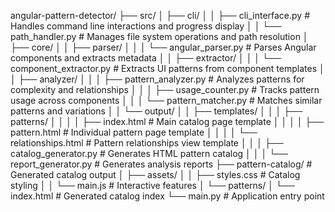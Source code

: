 angular-pattern-detector/
├── src/
│   ├── cli/
│   │   ├── cli_interface.py        # Handles command line interactions and progress display
│   │   └── path_handler.py         # Manages file system operations and path resolution
│   ├── core/
│   │   ├── parser/
│   │   │   └── angular_parser.py   # Parses Angular components and extracts metadata
│   │   ├── extractor/
│   │   │   └── component_extractor.py  # Extracts UI patterns from component templates
│   │   ├── analyzer/
│   │   │   ├── pattern_analyzer.py     # Analyzes patterns for complexity and relationships
│   │   │   ├── usage_counter.py        # Tracks pattern usage across components
│   │   │   └── pattern_matcher.py      # Matches similar patterns and variations
│   │   └── output/
│   │       ├── templates/
│   │       │   ├── patterns/
│   │       │   │   ├── index.html          # Main catalog page template
│   │       │   │   ├── pattern.html        # Individual pattern page template
│   │       │   │   └── relationships.html   # Pattern relationships view template
│   │       │   ├── catalog_generator.py     # Generates HTML pattern catalog
│   │       │   └── report_generator.py      # Generates analysis reports
├── pattern-catalog/                         # Generated catalog output
│   ├── assets/
│   │   ├── styles.css                      # Catalog styling
│   │   └── main.js                         # Interactive features
│   └── patterns/
│       └── index.html                      # Generated catalog index
└── main.py                                 # Application entry point